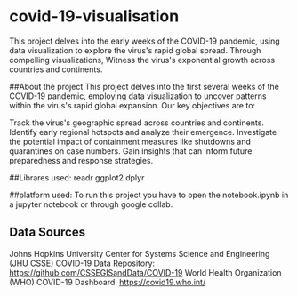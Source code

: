 # covid-19-visualisation
This project delves into the early weeks of the COVID-19 pandemic, using data visualization to explore the virus's rapid global spread. Through compelling visualizations, Witness the virus's exponential growth across countries and continents.


##About the project
This project delves into the first several weeks of the COVID-19 pandemic, employing data visualization to uncover patterns within the virus's rapid global expansion. Our key objectives are to:

Track the virus's geographic spread across countries and continents.
Identify early regional hotspots and analyze their emergence.
Investigate the potential impact of containment measures like shutdowns and quarantines on case numbers.
Gain insights that can inform future preparedness and response strategies.

##Librares used:
readr
ggplot2
dplyr

##platform used:
To run this project you have to open the notebook.ipynb in a jupyter notebook or through google collab.

## Data Sources

Johns Hopkins University Center for Systems Science and Engineering (JHU CSSE) COVID-19 Data Repository: https://github.com/CSSEGISandData/COVID-19
World Health Organization (WHO) COVID-19 Dashboard: https://covid19.who.int/
